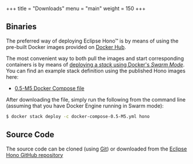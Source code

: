 +++
title = "Downloads"
menu = "main"
weight = 150
+++

## Binaries

The preferred way of deploying Eclipse Hono&trade; is by means of using the pre-built Docker images provided
on [Docker Hub](https://hub.docker.com/u/eclipsehono/).

The most convenient way to both pull the images and start corresponding containers is by means of
[deploying a *stack* using Docker's *Swarm Mode*](https://docs.docker.com/engine/reference/commandline/stack_deploy/). You can find an example stack definition using the published Hono images here:

* [0.5-M5 Docker Compose file](docker-compose-0.5-M5.yml)

After downloading the file, simply run the following from the command line (assuming that you have Docker Engine running in Swarm mode):

~~~sh
$ docker stack deploy -c docker-compose-0.5-M5.yml hono
~~~

## Source Code

The source code can be cloned (using [Git](https://git-scm.com/)) or downloaded from the [Eclipse Hono GitHub repository](https://github.com/eclipse/hono)